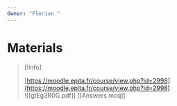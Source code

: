 ```yaml
---
Owner: "Florian "
---
```

# Materials

> [!info]  
>  
> [https://moodle.epita.fr/course/view.php?id=2998](https://moodle.epita.fr/course/view.php?id=2998)  
![[gtEg3R0G.pdf]]
[[Answers mcq]]